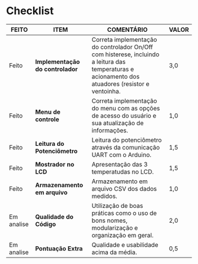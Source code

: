 # Checklist

|FEITO|   ITEM    |   COMENTÁRIO  |   VALOR   |
|--|------------------------|---------------------------------------------------------------------------------------------------------|---------|
|Feito|**Implementação do controlador** | Correta implementação do controlador On/Off com histerese, incluindo a leitura das temperaturas e acionamento dos atuadores (resistor e ventoinha. |    3,0 |
|Feito|**Menu de controle**        | Correta implementação do menu com as opções de acesso do usuário e sua atualização de informações. | 1,0 |
|Feito|**Leitura do Potenciômetro**| Leitura do potenciômetro através da comunicação UART com o Arduino. | 1,5 |
|Feito|**Mostrador no LCD**        | Apresentação das 3 temperatudas no LCD. | 1,5 |
|Feito|**Armazenamento em arquivo**| Armazenamento em arquivo CSV dos dados medidos. |   1,0 |
|Em analise|**Qualidade do Código**     | Utilização de boas práticas como o uso de bons nomes, modularização e organização em geral.    |  2,0 |
|Em analise|**Pontuação Extra**         |   Qualidade e usabilidade acima da média.  |  0,5   |
